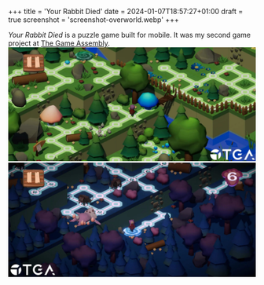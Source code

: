 +++
title = 'Your Rabbit Died'
date = 2024-01-07T18:57:27+01:00
draft = true
screenshot = 'screenshot-overworld.webp'
+++

_Your Rabbit Died_ is a puzzle game built for mobile. It was my second game project at [The Game Assembly](https://thegameassembly.com).
![Screenshot of overworld in Your Rabbit Died.](screenshot-overworld.webp)
![Screenshot of underworld in Your Rabbit Died.](screenshot-underworld.webp)